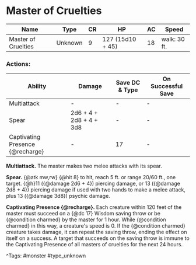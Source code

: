# Master of Cruelties

| Name | Type | CR | HP | AC | Speed |
|------|------|----|----|----|-------|
| Master of Cruelties | Unknown | 9 | 127 (15d10 + 45) | 18 | walk: 30 ft. |

### Actions:

| Ability | Damage | Save DC & Type | On Successful Save |
|---------|--------|----------------|--------------------|
| Multiattack | - | - | - |
| Spear | 2d6 + 4 + 2d8 + 4 + 3d8 | - | - |
| Captivating Presence {@recharge} | - | 17 | - |


**Multiattack.** The master makes two melee attacks with its spear.

**Spear.** {@atk mw,rw} {@hit 8} to hit, reach 5 ft. or range 20/60 ft., one target. {@h}11 ({@damage 2d6 + 4}) piercing damage, or 13 ({@damage 2d8 + 4}) piercing damage if used with two hands to make a melee attack, plus 13 ({@damage 3d8}) psychic damage.

**Captivating Presence {@recharge}.** Each creature within 120 feet of the master must succeed on a {@dc 17} Wisdom saving throw or be {@condition charmed} by the master for 1 hour. While {@condition charmed} in this way, a creature's speed is 0. If the {@condition charmed} creature takes damage, it can repeat the saving throw, ending the effect on itself on a success. A target that succeeds on the saving throw is immune to the Captivating Presence of all masters of cruelties for the next 24 hours.

^Tags: #monster #type_unknown
